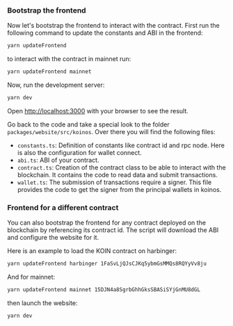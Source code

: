 ### Bootstrap the frontend

Now let's bootstrap the frontend to interact with the contract. First run the following command to update the constants and ABI in the frontend:

```bash
yarn updateFrontend
```

to interact with the contract in mainnet run:

```bash
yarn updateFrontend mainnet
```

Now, run the development server:

```bash
yarn dev
```

Open [http://localhost:3000](http://localhost:3000) with your browser to see the result.

Go back to the code and take a special look to the folder `packages/website/src/koinos`. Over there you will find the following files:

- `constants.ts`: Definition of constants like contract id and rpc node. Here is also the configuration for wallet connect.
- `abi.ts`: ABI of your contract.
- `contract.ts`: Creation of the contract class to be able to interact with the blockchain. It contains the code to read data and submit transactions.
- `wallet.ts`: The submission of transactions require a signer. This file provides the code to get the signer from the principal wallets in koinos.

### Frontend for a different contract

You can also bootstrap the frontend for any contract deployed on the blockchain by
referencing its contract id. The script will download the ABI and configure the website for it.

Here is an example to load the KOIN contract on harbinger:

```bash
yarn updateFrontend harbinger 1FaSvLjQJsCJKq5ybmGsMMQs8RQYyVv8ju
```

And for mainnet:

```bash
yarn updateFrontend mainnet 15DJN4a8SgrbGhhGksSBASiSYjGnMU8dGL
```

then launch the website:

```bash
yarn dev
```
